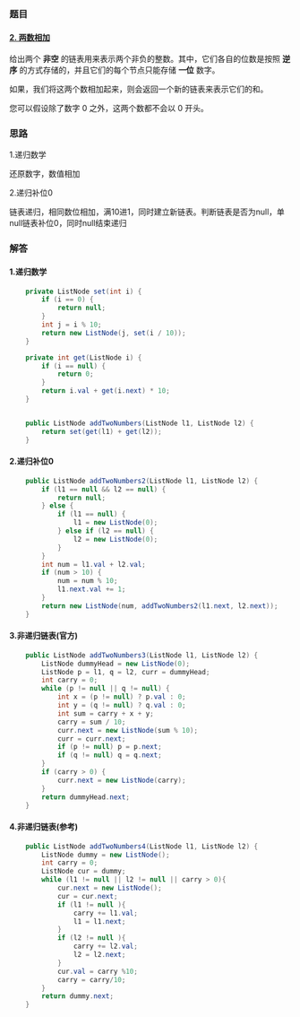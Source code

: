 ### 题目

#### [2. 两数相加](https://leetcode-cn.com/problems/add-two-numbers/)

给出两个 **非空** 的链表用来表示两个非负的整数。其中，它们各自的位数是按照 **逆序** 的方式存储的，并且它们的每个节点只能存储 **一位** 数字。

如果，我们将这两个数相加起来，则会返回一个新的链表来表示它们的和。

您可以假设除了数字 0 之外，这两个数都不会以 0 开头。

### 思路

1.递归数学

还原数字，数值相加

2.递归补位0

链表递归，相同数位相加，满10进1，同时建立新链表。判断链表是否为null，单null链表补位0，同时null结束递归

### 解答

#### 1.递归数学

```java
    private ListNode set(int i) {
        if (i == 0) {
            return null;
        }
        int j = i % 10;
        return new ListNode(j, set(i / 10));
    }

    private int get(ListNode i) {
        if (i == null) {
            return 0;
        }
        return i.val + get(i.next) * 10;
    }


    public ListNode addTwoNumbers(ListNode l1, ListNode l2) {
        return set(get(l1) + get(l2));
    }
```

#### 2.递归补位0

```java
    public ListNode addTwoNumbers2(ListNode l1, ListNode l2) {
        if (l1 == null && l2 == null) {
            return null;
        } else {
            if (l1 == null) {
                l1 = new ListNode(0);
            } else if (l2 == null) {
                l2 = new ListNode(0);
            }
        }
        int num = l1.val + l2.val;
        if (num > 10) {
            num = num % 10;
            l1.next.val += 1;
        }
        return new ListNode(num, addTwoNumbers2(l1.next, l2.next));
    }
```

#### 3.非递归链表(官方)

```java
    public ListNode addTwoNumbers3(ListNode l1, ListNode l2) {
        ListNode dummyHead = new ListNode(0);
        ListNode p = l1, q = l2, curr = dummyHead;
        int carry = 0;
        while (p != null || q != null) {
            int x = (p != null) ? p.val : 0;
            int y = (q != null) ? q.val : 0;
            int sum = carry + x + y;
            carry = sum / 10;
            curr.next = new ListNode(sum % 10);
            curr = curr.next;
            if (p != null) p = p.next;
            if (q != null) q = q.next;
        }
        if (carry > 0) {
            curr.next = new ListNode(carry);
        }
        return dummyHead.next;
    }
```

#### 4.非递归链表(参考)

```java
    public ListNode addTwoNumbers4(ListNode l1, ListNode l2) {
        ListNode dummy = new ListNode();
        int carry = 0;
        ListNode cur = dummy;
        while (l1 != null || l2 != null || carry > 0){
            cur.next = new ListNode();
            cur = cur.next;
            if (l1 != null ){
                carry += l1.val;
                l1 = l1.next;
            }
            if (l2 != null ){
                carry += l2.val;
                l2 = l2.next;
            }
            cur.val = carry %10;
            carry = carry/10;
        }
        return dummy.next;
    }
```
